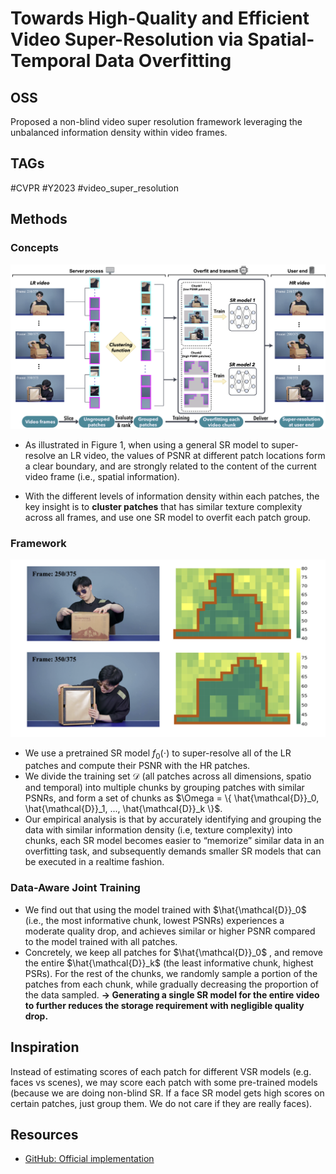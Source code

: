 # Towards High-Quality and Efficient Video Super-Resolution via Spatial-Temporal Data Overfitting

## OSS

Proposed a non-blind video super resolution framework leveraging the unbalanced information density within video frames.

## TAGs

#CVPR #Y2023 #video_super_resolution

## Methods

### Concepts

![](./assets/framework.png)

- As illustrated in Figure 1, when using a general SR model to super-resolve an LR video, the values of PSNR at different patch locations form a clear boundary, and are strongly related to the content of the current video frame (i.e., spatial information).

- With the different levels of information density within each patches, the key insight is to **cluster patches** that has similar texture complexity across all frames, and use one SR model to overfit each patch group.


### Framework

![](./assets/cluster_patches.png)

- We use a pretrained SR model $`f_0 (\cdot)`$ to super-resolve all of the LR patches and compute their PSNR with the HR patches.
- We divide the training set $`\mathcal{D}`$ (all patches across all dimensions, spatio and temporal) into multiple chunks by grouping patches with similar PSNRs, and form a set of chunks as $`\Omega = \{ \hat{\mathcal{D}}_0, \hat{\mathcal{D}}_1, ..., \hat{\mathcal{D}}_k \}`$.
- Our empirical analysis is that by accurately identifying and grouping the data with similar information density (i.e, texture complexity) into chunks, each SR model becomes easier to “memorize” similar data in an overfitting task, and subsequently demands smaller SR models that can be executed in a realtime fashion.

### Data-Aware Joint Training

- We find out that using the model trained with $`\hat{\mathcal{D}}_0`$ (i.e., the most informative chunk, lowest PSNRs) experiences a moderate quality drop, and achieves similar or higher PSNR compared to the model trained with all patches.
- Concretely, we keep all patches for $`\hat{\mathcal{D}}_0`$ , and remove the entire $`\hat{\mathcal{D}}_k`$ (the least informative chunk, highest PSRs). For the rest of the chunks, we randomly sample a portion of the patches from each chunk, while gradually decreasing the proportion of the data sampled. **→ Generating a single SR model for the entire video to further reduces the storage requirement with negligible quality drop.**


## Inspiration

Instead of estimating scores of each patch for different VSR models (e.g. faces vs scenes), we may score each patch with some pre-trained models (because we are doing non-blind SR. If a face SR model gets high scores on certain patches, just group them. We do not care if they are really faces).

## Resources

- [GitHub: Official implementation](https://github.com/coulsonlee/STDO-CVPR2023/)